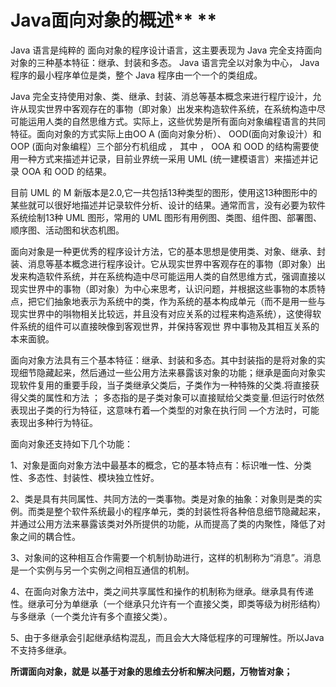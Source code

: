 # Java面向对象的概述** **

Java 语言是纯粹的 面向对象的程序设计语言，这主要表现为 Java 完全支持面向对象的三种基本特征：继承、封装和多态。 Java 语言完全以对象为中心， Java 程序的最小程序单位是类，整个 Java 程序由一个一个的类组成。

Java 完全支持使用对象、类、继承、封装、消总等基本概念来进行程庁设汁，允许从现实世界中客观存在的事物（即对象）出发来构造软件系统，在系统构造中尽可能运用人类的自然思维方式。实际上，这些优势是所有面向对象编程语言的共同特征。面向对象的方式实际上由OO A \(面向对象分析）、 OOD\(面向对象设汁）和OOP \(面向对象编程）三个部分冇机组成 ， 其中 ， OOA 和 OOD 的结构需要使用一种方式来描述并记录，目前业界统一采用 UML \(统一建模语言）来描述并记录 OOA 和 OOD 的结果。

目前 UML 的 M 新版本是2.0,它一共包括13种类型的图形，使用这13种图形中的某些就可以很好地描述并记录软件分析、设计的结果。通常而言，没有必要为软件系统绘制13种 UML 图形，常用的 UML 图形有用例图、类图、组件图、部署图、顺序图、活动图和状态机图。

面向对象是一种更优秀的程序设计方法，它的基本思想是使用类、对象、继承、封装、消息等基本概念进行程序设计。它从现实世界中客观存在的事物（即对象）出发来构造软件系统，并在系统构造中尽可能运用人类的自然思维方式，强调直接以现实世界中的事物（即对象）为中心来思考，认识问题，并根据这些事物的本质特点，把它们抽象地表示为系统中的类，作为系统的基本构成单元（而不是用一些与现实世界中的唞物相关比较远，并且没有对应关系的过程来构造系统），这使得软件系统的组件可以直接映像到客观世界，并保持客观世 界中事物及其相互关系的本来面貌。

面向对象方法具有三个基本特征：继承、封装和多态。其中封装指的是将对象的实现细节隐藏起来，然后通过一些公用方法来暴露该对象的功能；继承是面向对象实现软件复用的重要手段，当子类继承父类后，子类作为一种特殊的父类.将直接获得父类的属性和方法 ； 多态指的是子类对象可以直接赋给父类变量.但运行时依然表现出子类的行为特征，这意味冇着—个类型的对象在执行同 —个方法时，可能表现出多种行为特征。

面向对象还支持如下几个功能：

1、对象是面向对象方法中最基本的概念，它的基本特点有：标识唯一性、分类性、多态性、封装性、模块独立性好。

2、类是具有共同属性、共同方法的一类事物。类是对象的抽象：对象则是类的实例。而类是整个软件系统最小的程序单元，类的封装性将各种倍息细节隐藏起来，并通过公用方法来暴露该类对外所提供的功能，从而提高了类的内聚性，降低了对象之间的耦合性。

3、对象间的这种相互合作需要一个机制协助进行，这样的机制称为“消息”。消息是一个实例与另一个实例之间相互通信的机制。

4、在面向对象方法中，类之间共享属性和操作的机制称为继承。继承具有传递性。继承可分为单继承（一个继承只允许有一个直接父类，即类等级为树形结构）与多继承（一个类允许有多个直接父类）。

5、由于多继承会引起继承结构混乱，而且会大大降低程序的可理解性。所以Java不支持多继承。



**所谓面向对象，就是 以基于对象的思维去分析和解决问题，万物皆对象；**

